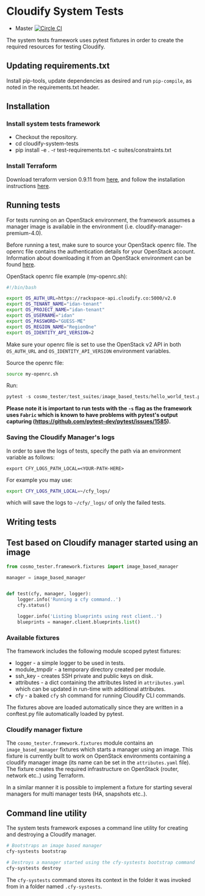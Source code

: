 Cloudify System Tests
==================

* Master [![Circle CI](https://circleci.com/gh/cloudify-cosmo/cloudify-system-tests/tree/master.svg?&style=shield)](https://circleci.com/gh/cloudify-cosmo/cloudify-system-tests/tree/master)


The system tests framework uses pytest fixtures in order to create the required
resources for testing Cloudify.

## Updating requirements.txt

Install pip-tools, update dependencies as desired and run `pip-compile`, as noted in the requirements.txt header.

## Installation

### Install system tests framework

* Checkout the repository.
* cd cloudify-system-tests
* pip install -e . -r test-requirements.txt -c suites/constraints.txt

### Install Terraform

Download terraform version 0.9.11 from [here](https://releases.hashicorp.com/terraform/0.9.11), and follow the installation instructions [here](https://www.terraform.io/intro/getting-started/install.html).


## Running tests

For tests running on an OpenStack environment, the framework assumes
a manager image is available in the environment (i.e. cloudify-manager-premium-4.0).

Before running a test, make sure to source your OpenStack openrc file.
The openrc file contains the authentication details for your OpenStack account.
Information about downloading it from an OpenStack environment can be found [here](https://docs.openstack.org/user-guide/common/cli-set-environment-variables-using-openstack-rc.html).

OpenStack openrc file example (my-openrc.sh):
```bash
#!/bin/bash

export OS_AUTH_URL=https://rackspace-api.cloudify.co:5000/v2.0
export OS_TENANT_NAME="idan-tenant"
export OS_PROJECT_NAME="idan-tenant"
export OS_USERNAME="idan"
export OS_PASSWORD="GUESS-ME"
export OS_REGION_NAME="RegionOne"
export OS_IDENTITY_API_VERSION=2
```

Make sure your openrc file is set to use the OpenStack v2 API in both `OS_AUTH_URL` and `OS_IDENTITY_API_VERSION` environment variables.

Source the openrc file:
```bash
source my-openrc.sh
```

Run:
```python
pytest -s cosmo_tester/test_suites/image_based_tests/hello_world_test.py::test_hello_world
```

**Please note it is important to run tests with the `-s` flag as the framework uses `Fabric` which is known to have problems with pytest's output capturing (https://github.com/pytest-dev/pytest/issues/1585).**

### Saving the Cloudify Manager's logs
In order to save the logs of tests, specify the path via an environment variable as follows:

`export CFY_LOGS_PATH_LOCAL=<YOUR-PATH-HERE>`

For example you may use:
```bash
export CFY_LOGS_PATH_LOCAL=~/cfy_logs/
```
which will save the logs to `~/cfy/_logs/` of only the failed tests.
## Writing tests

## Test based on Cloudify manager started using an image

```python
from cosmo_tester.framework.fixtures import image_based_manager

manager = image_based_manager


def test(cfy, manager, logger):
    logger.info('Running a cfy command..')
    cfy.status()

    logger.info('Listing blueprints using rest client..')
    blueprints = manager.client.blueprints.list()

```
### Available fixtures

The framework includes the following module scoped pytest fixtures:
* logger - a simple logger to be used in tests.
* module_tmpdir - a temporary directory created per module.
* ssh_key - creates SSH private and public keys on disk.
* attributes - a dict containing the attributes listed in `attributes.yaml` which can be updated in run-time with additional attributes.
* cfy - a baked `cfy` sh command for running Cloudify CLI commands.

The fixtures above are loaded automatically since they are written in a conftest.py file automatically loaded by pytest.


### Cloudify manager fixture

The `cosmo_tester.framework.fixtures` module contains an `image_based_manager` fixtures which starts a manager using an image.
This fixture is currently built to work on OpenStack environments containing a cloudify manager image (its name can be set in the `attributes.yaml` file).
The fixture creates the required infrastructure on OpenStack (router, network etc..) using Terraform.

In a similar manner it is possible to implement a fixture for starting several managers for multi manager tests (HA, snapshots etc..).


## Command line utility

The system tests framework exposes a command line utility for creating and destroying a Cloudify manager.

```bash
# Bootstraps an image based manager
cfy-systests bootstrap

# Destroys a manager started using the cfy-systests bootstrap command
cfy-systests destroy
```

The `cfy-systests` command stores its context in the folder it was invoked from in a folder named `.cfy-systests`.
